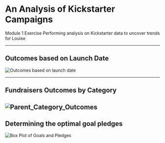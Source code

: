 # An Analysis of Kickstarter Campaigns
Module 1 Exercise Performing analysis on Kickstarter data to uncover trends for Louise
- - -
## Outcomes based on Launch Date
![Outcomes based on launch date](https://user-images.githubusercontent.com/82485318/116011444-b3a81700-a5ea-11eb-8bc5-a37a78451686.png)
- - -
## Fundraisers Outcomes by Category
![Parent_Category_Outcomes](https://user-images.githubusercontent.com/82485318/116011449-cae70480-a5ea-11eb-8c18-6c95467c2222.png)
---
## Determining the optimal goal pledges
![Box Plot of Goals and Pledges](https://user-images.githubusercontent.com/82485318/116011472-ef42e100-a5ea-11eb-95af-b22d7773599f.png)
